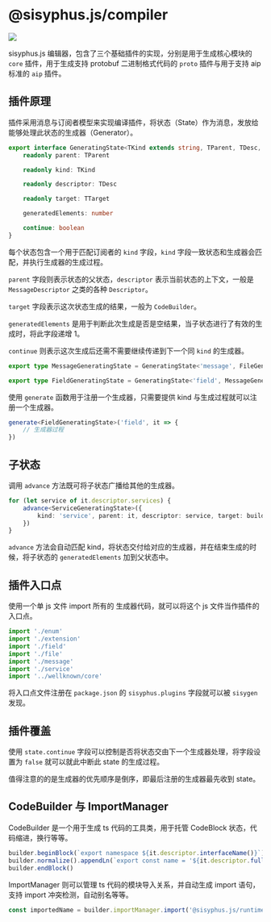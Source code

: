 # @sisyphus.js/compiler

[![](https://img.shields.io/npm/v/@sisyphus.js/compiler)](https://www.npmjs.com/package/@sisyphus.js/compiler)

sisyphus.js 编辑器，包含了三个基础插件的实现，分别是用于生成核心模块的 `core` 插件，用于生成支持 protobuf 二进制格式代码的 `proto` 插件与用于支持 aip 标准的 `aip` 插件。

## 插件原理

插件采用消息与订阅者模型来实现编译插件，将状态（State）作为消息，发放给能够处理此状态的生成器（Generator）。

```typescript
export interface GeneratingState<TKind extends string, TParent, TDesc, TTarget> {
    readonly parent: TParent

    readonly kind: TKind

    readonly descriptor: TDesc

    readonly target: TTarget

    generatedElements: number

    continue: boolean
}
```

每个状态包含一个用于匹配订阅者的 `kind` 字段，`kind` 字段一致状态和生成器会匹配，并执行生成器的生成过程。

`parent` 字段则表示状态的父状态，`descriptor` 表示当前状态的上下文，一般是 `MessageDescriptor` 之类的各种 `Descriptor`。

`target` 字段表示这次状态生成的结果，一般为 `CodeBuilder`。

`generatedElements` 是用于判断此次生成是否是空结果，当子状态进行了有效的生成时，将此字段递增 1。

`continue` 则表示这次生成后还需不需要继续传递到下一个同 `kind` 的生成器。

```typescript
export type MessageGeneratingState = GeneratingState<'message', FileGeneratingState | MessageGeneratingState, MessageDescriptor, CodeBuilder>

export type FieldGeneratingState = GeneratingState<'field', MessageGeneratingState, FieldDescriptor, CodeBuilder>
```

使用 `generate` 函数用于注册一个生成器，只需要提供 kind 与生成过程就可以注册一个生成器。

```typescript
generate<FieldGeneratingState>('field', it => {
    // 生成器过程
})
```

## 子状态

调用 `advance` 方法既可将子状态广播给其他的生成器。

```typescript
for (let service of it.descriptor.services) {
    advance<ServiceGeneratingState>({
        kind: 'service', parent: it, descriptor: service, target: builder
    })
}
```

`advance` 方法会自动匹配 kind，将状态交付给对应的生成器，并在结束生成的时候，将子状态的 `generatedElements` 加到父状态中。

## 插件入口点

使用一个单 js 文件 import 所有的 生成器代码，就可以将这个 js 文件当作插件的入口点。

```typescript
import './enum'
import './extension'
import './field'
import './file'
import './message'
import './service'
import '../wellknown/core'
```

将入口点文件注册在 `package.json` 的 `sisyphus.plugins` 字段就可以被 `sisygen` 发现。

## 插件覆盖

使用 `state.continue` 字段可以控制是否将状态交由下一个生成器处理，将字段设置为 `false` 就可以就此中断此 state 的生成过程。

值得注意的的是生成器的优先顺序是倒序，即最后注册的生成器最先收到 state。

## CodeBuilder 与 ImportManager

CodeBuilder 是一个用于生成 ts 代码的工具类，用于托管 CodeBlock 状态，代码缩进，换行等等。

```typescript
builder.beginBlock(`export namespace ${it.descriptor.interfaceName()}`)
builder.normalize().appendLn(`export const name = '${it.descriptor.fullname()}'`)
builder.endBlock()
```

ImportManager 则可以管理 ts 代码的模块导入关系，并自动生成 import 语句，支持 import 冲突检测，自动别名等等。

```typescript
const importedName = builder.importManager.import('@sisyphus.js/runtime', 'long')
```